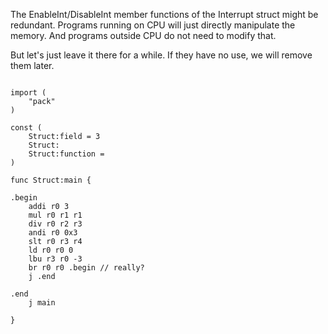 The EnableInt/DisableInt member functions of the Interrupt struct might be
redundant.  Programs running on CPU will just directly manipulate the memory.
And programs outside CPU do not need to modify that.

But let's just leave it there for a while. If they have no use, we will remove
them later.


```

import (
    "pack"
)

const (
    Struct:field = 3
    Struct:
    Struct:function =
)

func Struct:main {

.begin
    addi r0 3
    mul r0 r1 r1
    div r0 r2 r3
    andi r0 0x3
    slt r0 r3 r4
    ld r0 r0 0
    lbu r3 r0 -3
    br r0 r0 .begin // really?
    j .end

.end
    j main

}

```
